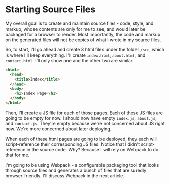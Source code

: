 # Starting Source Files

My overall goal is to create and maintain source files - code, style, and markup, whose contents are only for me to see, and would later be packaged for a browser to render. Most importantly, the code and markup on the generated files will not be copies of what I wrote in my source files.

So, to start, I'll go ahead and create 3 html files under the folder `/src`, which is where I'll keep everything. I'll create `index.html`, `about.html`, and `contact.html`. I'll only show one and the other two are similar:

```html
<html>
  <head>
    <title>Index</title>
  </head>
  <body>
    <h1>Index Page</h1>
  </body>
</html>
```

Then, I'll create a JS file for each of those pages. Each of these JS files are going to be empty for now. I should now have empty `index.js`, `about.js`, and `contact.js`. They're empty because we're not concerned about JS right now. We're more concerned about later deploying.

When each of these html pages are going to be deployed, they each will script-reference their corresponding JS files. Notice that I didn't script-reference in the source code. Why? Because I will rely on Webpack to do that for me.

I'm going to be using Webpack - a configurable packaging tool that looks through source files and generates a bunch of files that are suredly browser-friendly. I'll discuss Webpack in the next article.

